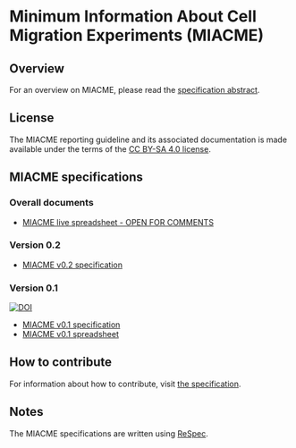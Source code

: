 # Minimum Information About Cell Migration Experiments (MIACME)

## Overview 

For an overview on MIACME, please read the [specification abstract](http://cellmigstandorg.github.io/MIACME/v0.1/spec/#abstract).

## License 

The MIACME reporting guideline and its associated documentation is made available under the terms of the [CC BY-SA 4.0 license](https://creativecommons.org/licenses/by-sa/4.0/).


## MIACME specifications

### Overall documents

- [MIACME live spreadsheet - OPEN FOR COMMENTS](https://docs.google.com/spreadsheets/d/1yw9qh5oU_B9Ig1RorXYf-qv3BENS27IwiW-N3sXauQo/edit?usp=sharing)

### Version 0.2

- [MIACME v0.2 specification](http://cellmigstandorg.github.io/MIACME/v0.2/)

### Version 0.1  
[![DOI](https://zenodo.org/badge/DOI/10.5281/zenodo.260115.svg)](https://doi.org/10.5281/zenodo.260115)


- [MIACME v0.1 specification](http://cellmigstandorg.github.io/MIACME/v0.1/spec/)
- [MIACME v0.1 spreadsheet](https://docs.google.com/spreadsheets/d/1O-Mg2KbeWuU7Sx7hwyciXTAEA4WO1NwqzI-PnPuQDWc/edit#gid=0)

## How to contribute

For information about how to contribute, visit <a href="http://cellmigstandorg.github.io/MIACME/v0.1/spec/#contribute">the specification</a>.

## Notes

The MIACME specifications are written using [ReSpec](https://github.com/w3c/respec).


